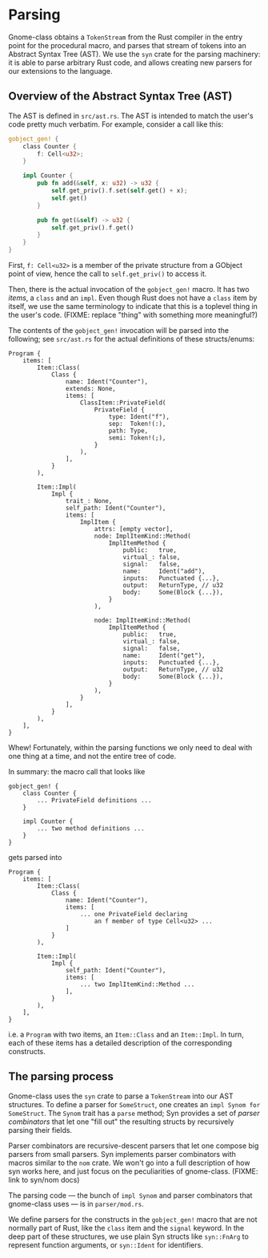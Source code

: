 # Parsing

Gnome-class obtains a `TokenStream` from the Rust compiler in the
entry point for the procedural macro, and parses that stream of tokens
into an Abstract Syntax Tree (AST).  We use the `syn` crate for the
parsing machinery:  it is able to parse arbitrary Rust code, and
allows creating new parsers for our extensions to the language.

## Overview of the Abstract Syntax Tree (AST)

The AST is defined in `src/ast.rs`.  The AST is intended to match the
user's code pretty much verbatim.  For example, consider a call like this:

```rust
gobject_gen! {
    class Counter {
        f: Cell<u32>;
    }

    impl Counter {
        pub fn add(&self, x: u32) -> u32 {
            self.get_priv().f.set(self.get() + x);
            self.get()
        }

        pub fn get(&self) -> u32 {
            self.get_priv().f.get()
        }
    }
}
```

First, `f: Cell<u32>` is a member of the private structure from a GObject
point of view, hence the call to `self.get_priv()` to access it.

Then, there is the actual invocation of the `gobject_gen!` macro.  It
has two *items*, a `class` and an `impl`.  Even though Rust does not
have a `class` item by itself, we use the same terminology to indicate
that this is a toplevel thing in the user's code.  (FIXME: replace
"thing" with something more meaningful?)

The contents of the `gobject_gen!` invocation will be parsed into the
following; see `src/ast.rs` for the actual definitions of these
structs/enums:

```
Program {
    items: [
        Item::Class(
            Class {
                name: Ident("Counter"),
                extends: None,
                items: [
                    ClassItem::PrivateField(
                        PrivateField {
                            type: Ident("f"),
                            sep:  Token!(:),
                            path: Type,
                            semi: Token!(;),
                        }
                    ),
                ],
            }
        ),

        Item::Impl(
            Impl {
                trait_: None,
                self_path: Ident("Counter"),
                items: [
                    ImplItem {
                        attrs: [empty vector],
                        node: ImplItemKind::Method(
                            ImplItemMethod {
                                public:   true,
                                virtual_: false,
                                signal:   false,
                                name:     Ident("add"),
                                inputs:   Punctuated {...},
                                output:   ReturnType, // u32
                                body:     Some(Block {...}),
                            }
                        ),

                        node: ImplItemKind::Method(
                            ImplItemMethod {
                                public:   true,
                                virtual_: false,
                                signal:   false,
                                name:     Ident("get"),
                                inputs:   Punctuated {...},
                                output:   ReturnType, // u32
                                body:     Some(Block {...}),
                            }
                        ),
                    }
                ],
            }
        ),
    ],
}
```

Whew!  Fortunately, within the parsing functions we only need to deal
with one thing at a time, and not the entire tree of code.

In summary:  the macro call that looks like

```
gobject_gen! {
    class Counter {
        ... PrivateField definitions ...
    }

    impl Counter {
        ... two method definitions ...
    }
}
```

gets parsed into

```
Program {
    items: [
        Item::Class(
            Class {
                name: Ident("Counter"),
                items: [ 
                    ... one PrivateField declaring
                        an f member of type Cell<u32> ...
                ]
            }
        ),

        Item::Impl(
            Impl {
                self_path: Ident("Counter"),
                items: [ 
                    ... two ImplItemKind::Method ...
                ],
            }
        ),
    ],
}
```

i.e. a `Program` with two items, an `Item::Class` and an
`Item::Impl`.  In turn, each of these items has a detailed description
of the corresponding constructs.

## The parsing process

Gnome-class uses the `syn` crate to parse a `TokenStream` into our AST
structures.  To define a parser for `SomeStruct`, one creates an `impl
Synom for SomeStruct`.  The `Synom` trait has a `parse` method; Syn
provides a set of *parser combinators* that let one "fill out" the
resulting structs by recursively parsing their fields.

Parser combinators are recursive-descent parsers that let one compose
big parsers from small parsers.  Syn implements parser combinators
with macros similar to the `nom` crate.  We won't go into a full
description of how syn works here, and just focus on the peculiarities
of gnome-class. (FIXME: link to syn/nom docs)

The parsing code — the bunch of `impl Synom` and parser combinators
that gnome-class uses — is in `parser/mod.rs`.

We define parsers for the constructs in the `gobject_gen!` macro that
are not normally part of Rust, like the `class` item and the `signal`
keyword.  In the deep part of these structures, we use plain Syn
structs like `syn::FnArg` to represent function arguments, or
`syn::Ident` for identifiers.



